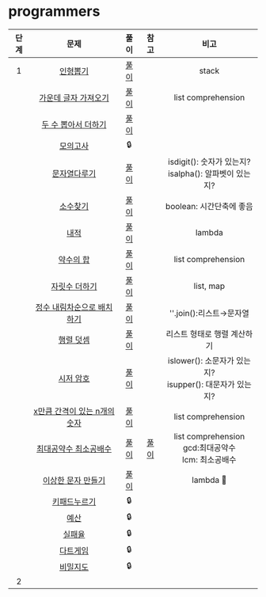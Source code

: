 # programmers

| 단계 |                             문제                             |                             풀이                             |                             참고                             |                             비고                             |
| :--: | :----------------------------------------------------------: | :----------------------------------------------------------: | :----------------------------------------------------------: | :----------------------------------------------------------: |
|  1   | [인형뽑기](https://programmers.co.kr/learn/courses/30/lessons/64061) |                  [풀이](solution/pb1.md)                   |                                                              |                            stack                             |
|      | [가운데 글자 가져오기](https://programmers.co.kr/learn/courses/30/lessons/12903) | [풀이](https://github.com/sdff0908/Coding-practice/blob/master/solution/pb2.md) |                                                              |                      list comprehension                      |
|      | [두 수 뽑아서 더하기](https://programmers.co.kr/learn/courses/30/lessons/68644) | [풀이](https://github.com/sdff0908/Coding-practice/blob/master/solution/pb3.md) |                                                              |                                                              |
|      | [모의고사](https://programmers.co.kr/learn/courses/30/lessons/42840) |                            :lock:                            |                                                              |                                                              |
|      | [문자열다루기](https://programmers.co.kr/learn/courses/30/lessons/12918) | [풀이](https://github.com/sdff0908/Coding-practice/blob/master/solution/pb5.md) |                                                              |  isdigit(): 숫자가 있는지?<br />isalpha(): 알파벳이 있는지?  |
|      | [소수찾기](https://programmers.co.kr/learn/courses/30/lessons/12921) | [풀이](https://github.com/sdff0908/Coding-practice/blob/master/solution/pb6.md) |                                                              |                   boolean: 시간단축에 좋음                   |
|      | [내적](https://programmers.co.kr/learn/courses/30/lessons/70128) | [풀이](https://github.com/sdff0908/Coding-practice/blob/master/solution/pb7.md) |                                                              |                            lambda                            |
|      | [약수의 합](https://programmers.co.kr/learn/courses/30/lessons/12928) | [풀이](https://github.com/sdff0908/Coding-practice/blob/master/solution/pb8.md) |                                                              |                      list comprehension                      |
|      | [자릿수 더하기](https://programmers.co.kr/learn/courses/30/lessons/12931) | [풀이](https://github.com/sdff0908/Coding-practice/blob/master/solution/pb9.md) |                                                              |                          list, map                           |
|      | [정수 내림차순으로 배치하기](https://programmers.co.kr/learn/courses/30/lessons/12933) | [풀이](https://github.com/sdff0908/Coding-practice/blob/master/solution/pb10.md) |                                                              |                   ''.join():리스트→문자열                    |
|      | [행렬 덧셈](https://programmers.co.kr/learn/courses/30/lessons/12950) | [풀이](https://github.com/sdff0908/Coding-practice/blob/master/solution/pb11.md) |                                                              |                 리스트 형태로 행렬 계산하기                  |
|      | [시저 암호](https://programmers.co.kr/learn/courses/30/lessons/12926) | [풀이](https://github.com/sdff0908/Coding-practice/blob/master/solution/pb12.md) |                                                              | islower(): 소문자가 있는지?<br />isupper(): 대문자가 있는지? |
|      | [x만큼 간격이 있는 n개의 숫자](https://programmers.co.kr/learn/courses/30/lessons/12954) | [풀이](https://github.com/sdff0908/Coding-practice/blob/master/solution/pb13.md) |                                                              |                      list comprehension                      |
|      | [최대공약수 최소공배수](https://programmers.co.kr/learn/courses/30/lessons/12940) | [풀이](https://github.com/sdff0908/Coding-practice/blob/master/solution/pb14-1.md) | [풀이](https://github.com/sdff0908/Coding-practice/blob/master/solution/pb14-2.md) |  list comprehension <br/>gcd:최대공약수<br/>lcm: 최소공배수  |
|      | [이상한 문자 만들기](https://programmers.co.kr/learn/courses/30/lessons/12930) | [풀이](https://github.com/sdff0908/Coding-practice/blob/master/solution/pb15.md) |                                                              |                       lambda :pushpin:                       |
|      | [키패드누르기](https://programmers.co.kr/learn/courses/30/lessons/67256) |                            :lock:                            |                                                              |                                                              |
|      | [예산](https://programmers.co.kr/learn/courses/30/lessons/12982) |                            :lock:                            |                                                              |                                                              |
|      | [실패율](https://programmers.co.kr/learn/courses/30/lessons/42889) |                            :lock:                            |                                                              |                                                              |
|      | [다트게임](https://programmers.co.kr/learn/courses/30/lessons/17682) |                            :lock:                            |                                                              |                                                              |
|      | [비밀지도](https://programmers.co.kr/learn/courses/30/lessons/17681) |                            :lock:                            |                                                              |                                                              |
|  2   |                                                              |                                                              |                                                              |                                                              |



